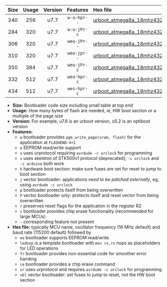 |Size|Usage|Version|Features|Hex file|
|:-:|:-:|:-:|:-:|:--|
|240|256|u7.7|`w-u-hpr--`|[urboot_atmega8a_18mhz432_9600bps_lednop_fr_ur.hex](https://raw.githubusercontent.com/stefanrueger/urboot.hex/main/mcus/atmega8a/fcpu_18mhz432/9600_bps/urboot_atmega8a_18mhz432_9600bps_lednop_fr_ur.hex)|
|284|320|u7.7|`w-u-jPr-c`|[urboot_atmega8a_18mhz432_9600bps_lednop_fr_ce_ur_vbl.hex](https://raw.githubusercontent.com/stefanrueger/urboot.hex/main/mcus/atmega8a/fcpu_18mhz432/9600_bps/urboot_atmega8a_18mhz432_9600bps_lednop_fr_ce_ur_vbl.hex)|
|306|320|u7.7|`weu-jPr--`|[urboot_atmega8a_18mhz432_9600bps_ee_lednop_ur_vbl.hex](https://raw.githubusercontent.com/stefanrueger/urboot.hex/main/mcus/atmega8a/fcpu_18mhz432/9600_bps/urboot_atmega8a_18mhz432_9600bps_ee_lednop_ur_vbl.hex)|
|310|320|u7.7|`weu-jpr--`|[urboot_atmega8a_18mhz432_9600bps_ee_lednop_fr_ur_vbl.hex](https://raw.githubusercontent.com/stefanrueger/urboot.hex/main/mcus/atmega8a/fcpu_18mhz432/9600_bps/urboot_atmega8a_18mhz432_9600bps_ee_lednop_fr_ur_vbl.hex)|
|350|384|u7.7|`weu-jPr-c`|[urboot_atmega8a_18mhz432_9600bps_ee_lednop_fr_ce_ur_vbl.hex](https://raw.githubusercontent.com/stefanrueger/urboot.hex/main/mcus/atmega8a/fcpu_18mhz432/9600_bps/urboot_atmega8a_18mhz432_9600bps_ee_lednop_fr_ce_ur_vbl.hex)|
|332|512|u7.7|`weu-hpr-c`|[urboot_atmega8a_18mhz432_9600bps_ee_lednop_fr_ce_ur.hex](https://raw.githubusercontent.com/stefanrueger/urboot.hex/main/mcus/atmega8a/fcpu_18mhz432/9600_bps/urboot_atmega8a_18mhz432_9600bps_ee_lednop_fr_ce_ur.hex)|
|434|512|u7.7|`wes-hpr-c`|[urboot_atmega8a_18mhz432_9600bps_ee_lednop_fr_ce.hex](https://raw.githubusercontent.com/stefanrueger/urboot.hex/main/mcus/atmega8a/fcpu_18mhz432/9600_bps/urboot_atmega8a_18mhz432_9600bps_ee_lednop_fr_ce.hex)|

- **Size:** Bootloader code size including small table at top end
- **Usage:** How many bytes of flash are needed, ie, HW boot section or a multiple of the page size
- **Version:** For example, u7.6 is an urboot version, o5.2 is an optiboot version
- **Features:**
  + `w` bootloader provides `pgm_write_page(sram, flash)` for the application at `FLASHEND-4+1`
  + `e` EEPROM read/write support
  + `u` uses urprotocol requiring `avrdude -c urclock` for programming
  + `s` uses skeleton of STK500v1 protocol (deprecated); `-c urclock` and `-c arduino` both work
  + `h` hardware boot section: make sure fuses are set for reset to jump to boot section
  + `j` vector bootloader: applications *need to be patched externally*, eg, using `avrdude -c urclock`
  + `p` bootloader protects itself from being overwritten
  + `P` vector bootloader only: protects itself and reset vector from being overwritten
  + `r` preserves reset flags for the application in the register R2
  + `c` bootloader provides chip erase functionality (recommended for large MCUs)
  + `-` corresponding feature not present
- **Hex file:** typically MCU name, oscillator frequency (16 MHz default) and baud rate (115200 default) followed by
  + `ee` bootloader supports EEPROM read/write
  + `lednop` is a template bootloader with `mov rx,rx` nops as placeholders for LED operations
  + `fr` bootloader provides non-essential code for smoother error handing
  + `ce` bootloader provides a chip erase command
  + `ur` uses urprotocol and requires `avrdude -c urclock` for programming
  + `vbl` vector bootloader: set fuses to jump to reset, not the HW boot section
